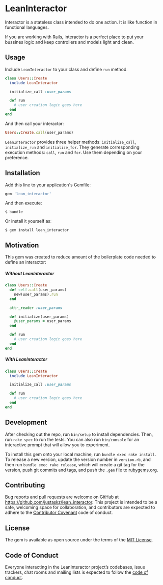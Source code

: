 # LeanInteractor

Interactor is a stateless class intended to do one action. It is like function in functional languages.

If you are working with Rails, interactor is a perfect place to put your bussines logic and keep controllers and models light and clean.

## Usage

Include `LeanInteractor` to your class and define `run` method:

```ruby
class Users::Create
  include LeanInteractor

  initialize_call :user_params

  def run
    # user creation logic goes here
  end
end
```

And then call your interactor:
```ruby
Users::Create.call(user_params)
```

`LeanInteractor` provides three helper methods: `initialize_call`, `initialize_run` and `initialize_for`. They generate corresponding execution methods: `call`, `run` and `for`. Use them depending on your preference.

## Installation

Add this line to your application's Gemfile:

```ruby
gem 'lean_interactor'
```

And then execute:

    $ bundle

Or install it yourself as:

    $ gem install lean_interactor

## Motivation

This gem was created to reduce amount of the boilerplate code needed to define an interactor:

##### Without LeanInteractor

```ruby
class Users::Create
  def self.call(user_params)
    new(user_params).run
  end

  attr_reader :user_params

  def initialize(user_params)
    @user_params = user_params
  end

  def run
    # user creation logic goes here
  end
end
```

##### With LeanInteractor

```ruby
class Users::Create
  include LeanInteractor

  initialize_call :user_params

  def run
    # user creation logic goes here
  end
end
```

## Development

After checking out the repo, run `bin/setup` to install dependencies. Then, run `rake spec` to run the tests. You can also run `bin/console` for an interactive prompt that will allow you to experiment.

To install this gem onto your local machine, run `bundle exec rake install`. To release a new version, update the version number in `version.rb`, and then run `bundle exec rake release`, which will create a git tag for the version, push git commits and tags, and push the `.gem` file to [rubygems.org](https://rubygems.org).

## Contributing

Bug reports and pull requests are welcome on GitHub at https://github.com/justaskz/lean_interactor. This project is intended to be a safe, welcoming space for collaboration, and contributors are expected to adhere to the [Contributor Covenant](http://contributor-covenant.org) code of conduct.

## License

The gem is available as open source under the terms of the [MIT License](https://opensource.org/licenses/MIT).

## Code of Conduct

Everyone interacting in the LeanInteractor project’s codebases, issue trackers, chat rooms and mailing lists is expected to follow the [code of conduct](https://github.com/justaskz/lean_interactor/blob/master/CODE_OF_CONDUCT.md).
